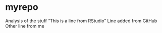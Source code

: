 # myrepo
Analysis of the stuff
 “This is a line from RStudio”
Line added from GitHub 
Other line from me
